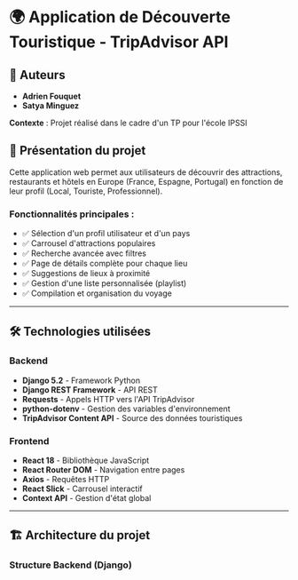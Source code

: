 # 🌍 Application de Découverte Touristique - TripAdvisor API

## 👥 Auteurs
- **Adrien Fouquet**
- **Satya Minguez**

**Contexte** : Projet réalisé dans le cadre d'un TP pour l'école IPSSI

## 🎯 Présentation du projet

Cette application web permet aux utilisateurs de découvrir des attractions, restaurants et hôtels en Europe (France, Espagne, Portugal) en fonction de leur profil (Local, Touriste, Professionnel).

### Fonctionnalités principales :
- ✅ Sélection d'un profil utilisateur et d'un pays
- ✅ Carrousel d'attractions populaires
- ✅ Recherche avancée avec filtres
- ✅ Page de détails complète pour chaque lieu
- ✅ Suggestions de lieux à proximité
- ✅ Gestion d'une liste personnalisée (playlist)
- ✅ Compilation et organisation du voyage

---

## 🛠 Technologies utilisées

### Backend
- **Django 5.2** - Framework Python
- **Django REST Framework** - API REST
- **Requests** - Appels HTTP vers l'API TripAdvisor
- **python-dotenv** - Gestion des variables d'environnement
- **TripAdvisor Content API** - Source des données touristiques

### Frontend
- **React 18** - Bibliothèque JavaScript
- **React Router DOM** - Navigation entre pages
- **Axios** - Requêtes HTTP
- **React Slick** - Carrousel interactif
- **Context API** - Gestion d'état global

---

## 🏗 Architecture du projet

### Structure Backend (Django)
